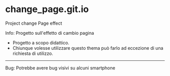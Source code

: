 # change_page.git.io
Project change Page effect 


Info: Progetto sull'effetto di cambio pagina

- Progetto a scopo didattico.
- Chiunque volesse utilizzare questo thema può farlo ad eccezione di una richiesta di utilizzo.

-----------------------------------

Bug: Potrebbe avere bug visivi su alcuni smartphone
